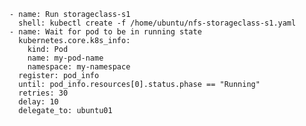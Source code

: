     - name: Run storageclass-s1
      shell: kubectl create -f /home/ubuntu/nfs-storageclass-s1.yaml
    - name: Wait for pod to be in running state
      kubernetes.core.k8s_info:
        kind: Pod
        name: my-pod-name
        namespace: my-namespace
      register: pod_info
      until: pod_info.resources[0].status.phase == "Running"
      retries: 30
      delay: 10
      delegate_to: ubuntu01